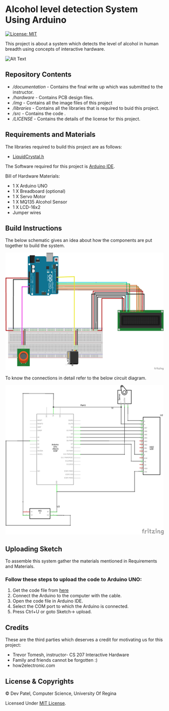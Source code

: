 # Alcohol level detection System Using Arduino
[![License: MIT](https://img.shields.io/badge/License-MIT-yellow.svg)](https://opensource.org/licenses/MIT)

This project is about a system which detects the level of alcohol in human breadth using concepts of interactive hardware. 

![Alt Text](https://github.com/Devjyupeter/Interactive-Hardware/blob/master/my.jpg)

## Repository Contents

* */documentation* - Contains the final write up which was submitted to the instructor. 
* */hardware* - Contains PCB design files.
* */img* - Contains all the image files of this project
* */libraries* - Contains all the libraries that is required to buid this project.
* */src* - Contains the code .
* */LICENSE* - Contains the details of the license for this project.
  


## Requirements and Materials

The libraries required to build this project are as follows:

* [LiquidCrystal.h](https://github.com/Devjyupeter/Interactive-Hardware/blob/master/LiquidCrystal.h)

The Software required for this project is [Arduino IDE](https://www.arduino.cc/en/main/software).

Bill of Hardware Materials:
* 1 X Arduino UNO
* 1 X Breadboard (optional)
* 1 X Servo Motor
* 1 X MQ135 Alcohol Sensor
* 1 X LCD-16x2
* Jumper wires

## Build Instructions
The below schematic gives an idea about how the components are put together to build the system.

![Alt Text](https://github.com/Devjyupeter/Interactive-Hardware/blob/master/breadboard.png)

To know the connections in detail refer to the below circuit diagram.

![Alt Text](https://github.com/Devjyupeter/Interactive-Hardware/blob/master/circuit.png)


## Uploading Sketch
To assemble this system gather the materials mentioned in Requirements and Materials.

### Follow these steps to upload the code to Arduino UNO:

1. Get the code file from [here](https://github.com/Devjyupeter/Interactive-Hardware/blob/master/my_project.ino)
2. Connect the Arduino to the computer with the cable.
3. Open the code file in Arduino IDE.
4. Select the COM port to which the Arduino is connected.
5. Press Ctrl+U or goto Sketch-> upload.






## Credits
These are the third parties which deserves a credit for motivating us for this project:
* Trevor Tomesh, instructor- CS 207 Interactive Hardware
* Family and friends cannot be forgotten :)
* how2electronic.com
## License & Copyrights

© Dev Patel, Computer Science, University Of Regina

Licensed Under [MIT License](LICENSE).
